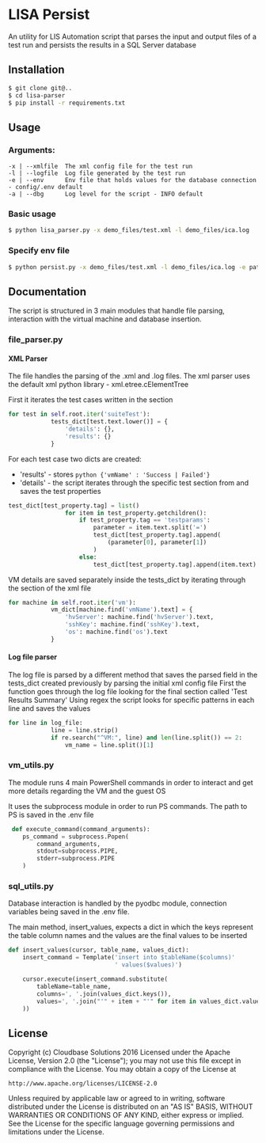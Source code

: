 # LISA Persist

An utility for LIS Automation script that parses the input and output files of a test run and persists the
results in a SQL Server database

## Installation

```bash
$ git clone git@..
$ cd lisa-parser
$ pip install -r requirements.txt
```

## Usage

### Arguments:

```
-x | --xmlfile  The xml config file for the test run
-l | --logfile  Log file generated by the test run
-e | --env      Env file that holds values for the database connection - config/.env default
-a | --dbg      Log level for the script - INFO default
```

### Basic usage

```bash
$ python lisa_parser.py -x demo_files/test.xml -l demo_files/ica.log
```

### Specify env file

```bash
$ python persist.py -x demo_files/test.xml -l demo_files/ica.log -e path_to_env_file
```

## Documentation

The script is structured in 3 main modules that handle file parsing, interaction with the virtual machine and
database insertion.

### file_parser.py
#### XML Parser
The file handles the parsing of the .xml and .log files.
The xml parser uses the default xml python library - xml.etree.cElementTree

First it iterates the test cases written in the <suiteTests> section
```python
for test in self.root.iter('suiteTest'):
            tests_dict[test.text.lower()] = {
                'details': {},
                'results': {}
            }
```

For each test case two dicts are created:
- 'results' - stores ```python {'vmName' : 'Success | Failed'}```
- 'details' - the script iterates through the specific test section from <testCases>
and saves the test properties
```python
test_dict[test_property.tag] = list()
                for item in test_property.getchildren():
                    if test_property.tag == 'testparams':
                        parameter = item.text.split('=')
                        test_dict[test_property.tag].append(
                            (parameter[0], parameter[1])
                        )
                    else:
                        test_dict[test_property.tag].append(item.text)
```

VM details are saved separately inside the tests_dict by iterating through the <VMs> section of the xml file
```python
for machine in self.root.iter('vm'):
            vm_dict[machine.find('vmName').text] = {
                'hvServer': machine.find('hvServer').text,
                'sshKey': machine.find('sshKey').text,
                'os': machine.find('os').text
            }
```

#### Log file parser
The log file is parsed by a different method that saves the parsed field in the tests_dict created previously
by parsing the initial xml config file
First the function goes through the log file looking for the final section called 'Test Results Summary'
Using regex the script looks for specific patterns in each line and saves the values
```python
for line in log_file:
            line = line.strip()
            if re.search("^VM:", line) and len(line.split()) == 2:
                vm_name = line.split()[1]
```


### vm_utils.py
The module runs 4 main PowerShell commands in order to interact and get more details regarding the VM and
the guest OS

It uses the subprocess module in order to run PS commands. The path to PS is saved in the .env file
```python
 def execute_command(command_arguments):
    ps_command = subprocess.Popen(
        command_arguments,
        stdout=subprocess.PIPE,
        stderr=subprocess.PIPE
    )
```

### sql_utils.py
Database interaction is handled by the pyodbc module, connection variables being saved in the .env file.

The main method, insert_values, expects a dict in which the keys represent the table column names and the values
are the final values to be inserted
```python
def insert_values(cursor, table_name, values_dict):
    insert_command = Template('insert into $tableName($columns)'
                              ' values($values)')

    cursor.execute(insert_command.substitute(
        tableName=table_name,
        columns=', '.join(values_dict.keys()),
        values=', '.join("'" + item + "'" for item in values_dict.values())
    ))

```

## License
Copyright (c) Cloudbase Solutions 2016
Licensed under the Apache License, Version 2.0 (the "License");
you may not use this file except in compliance with the License.
You may obtain a copy of the License at

    http://www.apache.org/licenses/LICENSE-2.0

Unless required by applicable law or agreed to in writing, software
distributed under the License is distributed on an "AS IS" BASIS,
WITHOUT WARRANTIES OR CONDITIONS OF ANY KIND, either express or implied.
See the License for the specific language governing permissions and
limitations under the License.
